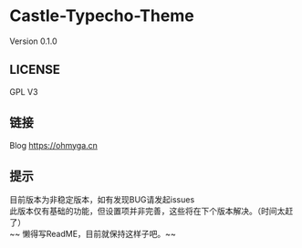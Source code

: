 # Castle-Typecho-Theme
Version 0.1.0
## LICENSE
GPL V3
## 链接
Blog https://ohmyga.cn
## 提示
目前版本为非稳定版本，如有发现BUG请发起issues<br>
此版本仅有基础的功能，但设置项并非完善，这些将在下个版本解决。（时间太赶了）<br>
~~ 懒得写ReadME，目前就保持这样子吧。~~